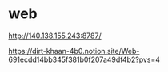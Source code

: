 # web
http://140.138.155.243:8787/


https://dirt-khaan-4b0.notion.site/Web-691ecdd14bb345f381b0f207a49df4b2?pvs=4
